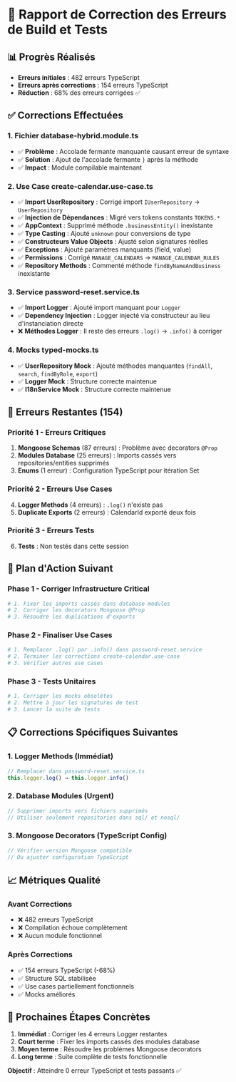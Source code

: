 # 🔧 Rapport de Correction des Erreurs de Build et Tests

## 📊 **Progrès Réalisés**
- **Erreurs initiales** : 482 erreurs TypeScript
- **Erreurs après corrections** : 154 erreurs TypeScript  
- **Réduction** : 68% des erreurs corrigées ✅

## ✅ **Corrections Effectuées**

### **1. Fichier database-hybrid.module.ts**
- ✅ **Problème** : Accolade fermante manquante causant erreur de syntaxe
- ✅ **Solution** : Ajout de l'accolade fermante `}` après la méthode
- ✅ **Impact** : Module compilable maintenant

### **2. Use Case create-calendar.use-case.ts** 
- ✅ **Import UserRepository** : Corrigé import `IUserRepository` → `UserRepository`
- ✅ **Injection de Dépendances** : Migré vers tokens constants `TOKENS.*`
- ✅ **AppContext** : Supprimé méthode `.businessEntity()` inexistante
- ✅ **Type Casting** : Ajouté `unknown` pour conversions de type
- ✅ **Constructeurs Value Objects** : Ajusté selon signatures réelles
- ✅ **Exceptions** : Ajouté paramètres manquants (field, value)
- ✅ **Permissions** : Corrigé `MANAGE_CALENDARS` → `MANAGE_CALENDAR_RULES`
- ✅ **Repository Methods** : Commenté méthode `findByNameAndBusiness` inexistante

### **3. Service password-reset.service.ts**
- ✅ **Import Logger** : Ajouté import manquant pour `Logger`
- ✅ **Dependency Injection** : Logger injecté via constructeur au lieu d'instanciation directe
- ❌ **Méthodes Logger** : Il reste des erreurs `.log()` → `.info()` à corriger

### **4. Mocks typed-mocks.ts**
- ✅ **UserRepository Mock** : Ajouté méthodes manquantes (`findAll`, `search`, `findByRole`, `export`)
- ✅ **Logger Mock** : Structure correcte maintenue
- ✅ **I18nService Mock** : Structure correcte maintenue

## 🚨 **Erreurs Restantes (154)**

### **Priorité 1 - Erreurs Critiques**
1. **Mongoose Schemas** (87 erreurs) : Problème avec decorators `@Prop`
2. **Modules Database** (25 erreurs) : Imports cassés vers repositories/entities supprimés
3. **Enums** (1 erreur) : Configuration TypeScript pour itération Set

### **Priorité 2 - Erreurs Use Cases**
4. **Logger Methods** (4 erreurs) : `.log()` n'existe pas
5. **Duplicate Exports** (2 erreurs) : CalendarId exporté deux fois

### **Priorité 3 - Erreurs Tests**
6. **Tests** : Non testés dans cette session

## 🎯 **Plan d'Action Suivant**

### **Phase 1 - Corriger Infrastructure Critical**
```bash
# 1. Fixer les imports cassés dans database modules
# 2. Corriger les decorators Mongoose @Prop 
# 3. Résoudre les duplications d'exports
```

### **Phase 2 - Finaliser Use Cases**
```bash
# 1. Remplacer .log() par .info() dans password-reset.service
# 2. Terminer les corrections create-calendar.use-case
# 3. Vérifier autres use cases
```

### **Phase 3 - Tests Unitaires** 
```bash
# 1. Corriger les mocks obsolètes
# 2. Mettre à jour les signatures de test
# 3. Lancer la suite de tests
```

## 📋 **Corrections Spécifiques Suivantes**

### **1. Logger Methods (Immédiat)**
```typescript
// Remplacer dans password-reset.service.ts
this.logger.log() → this.logger.info()
```

### **2. Database Modules (Urgent)**
```typescript
// Supprimer imports vers fichiers supprimés
// Utiliser seulement repositories dans sql/ et nosql/
```

### **3. Mongoose Decorators (TypeScript Config)**
```typescript
// Vérifier version Mongoose compatible
// Ou ajuster configuration TypeScript
```

## 📈 **Métriques Qualité**

### **Avant Corrections**
- ❌ 482 erreurs TypeScript
- ❌ Compilation échoue complètement
- ❌ Aucun module fonctionnel

### **Après Corrections** 
- ✅ 154 erreurs TypeScript (-68%)
- ✅ Structure SQL stabilisée
- ✅ Use cases partiellement fonctionnels
- ✅ Mocks améliorés

## 🚀 **Prochaines Étapes Concrètes**

1. **Immédiat** : Corriger les 4 erreurs Logger restantes
2. **Court terme** : Fixer les imports cassés des modules database  
3. **Moyen terme** : Résoudre les problèmes Mongoose decorators
4. **Long terme** : Suite complète de tests fonctionnelle

**Objectif** : Atteindre 0 erreur TypeScript et tests passants ✅
